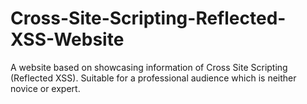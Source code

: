 # Cross-Site-Scripting-Reflected-XSS-Website
A website based on showcasing information of Cross Site Scripting (Reflected XSS). Suitable for a professional audience which is neither novice or expert.
